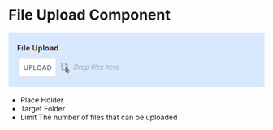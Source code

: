 # File Upload Component
![File Uplod Component](./images/file-upload1.png)
- Place Holder
- Target Folder
- Limit The number of files that can be uploaded